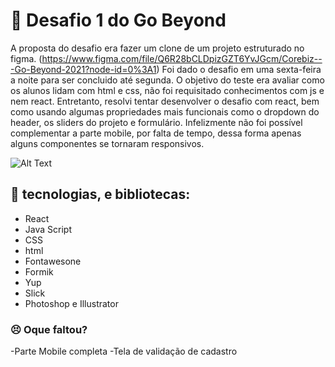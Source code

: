# 📌 Desafio 1 do Go Beyond

A proposta do desafio era fazer um clone de um projeto estruturado no figma.
(https://www.figma.com/file/Q6R28bCLDpizGZT6YvJGcm/Corebiz---Go-Beyond-2021?node-id=0%3A1)
Foi dado o desafio em uma sexta-feira a noite para ser concluido até segunda. O objetivo do teste era avaliar como os alunos lidam com html e css, não foi requisitado conhecimentos com js e nem react. Entretanto, resolvi tentar desenvolver o desafio com react, bem como usando algumas propriedades mais funcionais como o dropdown do header, os sliders do projeto e formulário. Infelizmente não foi possível complementar a parte mobile, por falta de tempo, dessa forma apenas alguns componentes se tornaram responsivos.

![Alt Text](https://i.im.ge/2021/09/14/TjOOB4.gif)

## 🚀 tecnologias, e bibliotecas:

- React
- Java Script
- CSS
- html
- Fontawesone
- Formik
- Yup
- Slick
- Photoshop e Illustrator

### 😣 Oque faltou?
-Parte Mobile completa
-Tela de validação de cadastro


